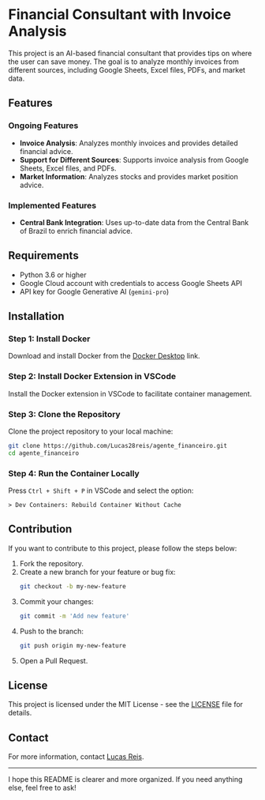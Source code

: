
# Financial Consultant with Invoice Analysis

This project is an AI-based financial consultant that provides tips on where the user can save money. The goal is to analyze monthly invoices from different sources, including Google Sheets, Excel files, PDFs, and market data.

## Features

### Ongoing Features

- **Invoice Analysis**: Analyzes monthly invoices and provides detailed financial advice.
- **Support for Different Sources**: Supports invoice analysis from Google Sheets, Excel files, and PDFs.
- **Market Information**: Analyzes stocks and provides market position advice.

### Implemented Features

- **Central Bank Integration**: Uses up-to-date data from the Central Bank of Brazil to enrich financial advice.

## Requirements

- Python 3.6 or higher
- Google Cloud account with credentials to access Google Sheets API
- API key for Google Generative AI (`gemini-pro`)

## Installation

### Step 1: Install Docker

Download and install Docker from the [Docker Desktop](https://www.docker.com/products/docker-desktop/) link.

### Step 2: Install Docker Extension in VSCode

Install the Docker extension in VSCode to facilitate container management.

### Step 3: Clone the Repository

Clone the project repository to your local machine:

```bash
git clone https://github.com/Lucas28reis/agente_financeiro.git
cd agente_financeiro
```

### Step 4: Run the Container Locally

Press `Ctrl + Shift + P` in VSCode and select the option:

```plaintext
> Dev Containers: Rebuild Container Without Cache
```

## Contribution

If you want to contribute to this project, please follow the steps below:

1. Fork the repository.
2. Create a new branch for your feature or bug fix:
    ```bash
    git checkout -b my-new-feature
    ```
3. Commit your changes:
    ```bash
    git commit -m 'Add new feature'
    ```
4. Push to the branch:
    ```bash
    git push origin my-new-feature
    ```
5. Open a Pull Request.

## License

This project is licensed under the MIT License - see the [LICENSE](LICENSE) file for details.

## Contact

For more information, contact [Lucas Reis](mailto:lucas@example.com).

---

I hope this README is clearer and more organized. If you need anything else, feel free to ask!
